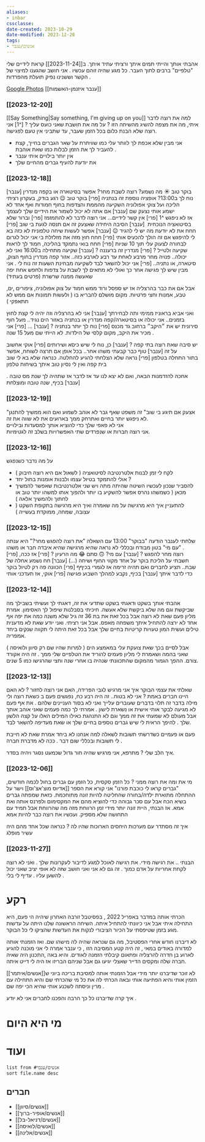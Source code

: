 ```yaml
---
aliases:
- inbar
cssclasse: 
date-created: 2023-10-29
date-modified: 2023-12-20
tags:
- אנשים/ענבר
---
```


אהבתי אותך והייתי תמים איתך ורציתי עתיד איתך. ב[[2023-11-24]] קראת לידיים שלי "טלפיים" ברבים לתוך העבר. כל מגע שהיה זוהם עכשיו . אני חושב שהגענו למיצוי של הקשר וששנינו נפיק תועלת מהפרדות .

[Google Photos](https://photos.app.goo.gl/pG9rGoP14UXNAmFz8)
[[ענבר איזנמן-האשמות]]

### [[2023-12-20]]

[[Say Something|Say something, I'm giving up on you]]
למה את רוצה לדבר איתי, מה את מצפה להשיג מהשיחה הזו ?
על מה את חושבת שאני כועס עליך ?
[^1] אני רוצה שלא הבנת כלום בכל הזמן שעבר, עד שתביני אין טעם לפגישה.
- אני מבין שלא אכפת לך לוותר עלי כמו שוויתרת על שאר הגברים בחייך, קצת להעביר לך את הזמן לבלות כמו שאת אוהבת . 
- אין יותר בילויים איתי ענבר
- את יודעת להעיף גברים מהחיים שלך
### [[2023-12-18]]

[ענבר] בוקר טוב ☀ מה נשמע?
רוצה לשבת מחר?
אפשר בסיטארה או בקפה מנדרין
נוח לך ב13:00?
אופציה נוספת זה בנתניה
[פרי] בוקר טוב 😌 רגע בודק, בעקרון רציתי הליכה ועל צוקי אפולוניה השקיעה מהממת והצדפות בחוף חמודות ואף אחד לא ישמע אותי נצעק שם
[ענבר] אם אתה לא יכול לשמור את הידיים שלך לעצמך אז לא ניפגש ^1
[פרי] אין קשר לידיים...  אני רוצה לדבר לא להתמזמז
[פרי] וברור שלא בסיטואציה הנוכחית 
[ענבר] הסיבה היחידה שאצעק זה אם תנסה לגעת בי שוב
[פרי] חחח את לא יודעת מה יש לי להגיד 😉
[ענבר] אפשר לעשות שיחה טלפונית
לא כזה בא לי להיפגש אם זה הולך להכעיס אותי
[פרי] חחח חוץ מזה את מזלזלת בי אני יכול לגרום לבחורה לצעוק עלי תוך 10 שניות
[פרי] חחח בואי נתמקד בהליכה, חמוד לך לראות שקיעה ולטייל ?
[פרי] מנדרין זה ברעננה ?
[ענבר]  שקיעה מתחילה ב16:00 ואני לא יכולה..
פנויה מחר מרבע לאחת עד רבע לארבע כזה..
אזור קפה מנדרין בחוף הצוק, סיטארה, או נתניה..
[פרי] אני יכול להשאר לבד לשקיעה
מבחינת השעות זה נוח לי .
אני מבין שיש לך פגישה אחר כך
ואולי לא מתאים לך לשבת על צדפות ולחפש אחת יפה שאעשה ממנה שרשרת (פרטים בעתיד)

אבל אם את כבר בהרצליה אז יש ספסל ורוד ממש חמוד על צוק אפולוניה, ציפורים ,ים, טבע, אמנות וחצי פרטיות. מקום מושלם להבריא בו ( ולעשות תמונות אם ממש לא תתאפקי )

ואני אביא בראוניז ממימי ותה לבחירתך
[ענבר] אני לא בהרצליה וזה יהיה לי קצת לחוץ בזמנים..
אני יכולה או בסיטארה/קפה מנדרין
או בנתניה באזור הים נגיד.. מעל חוף סירונית יש את ״היקב״ ברחוב גד מכנס
[פרי] נוח לך יותר בנתניה ?
[ענבר] ...
[פרי] אני מכיר את היקב, מקום קלסי של הילדות. לא הייתי שם מעל 15 שנה .

יש סיבה שאת רוצה בתי קפה ?
[ענבר] כן, נוח לי שיש כיסא ושירותים
[פרי] אוקי אחשוב על זה
[ענבר] טוף כבר קבעתי משהו אחר..
בכל אופן אם תרצה לשוחח, אפשר בתור התחלה בטלפון
[פרי] נראה שלא הצלחתי להגיע להחלטה.
כנראה שלא בא לי שוב בית קפה
ואין לי נסיון טוב איתך בשיחות טלפון

אחכה להזדמנות הבאה, ואם לא יצא לנו עד אז לדבר אז שתהיה לך שנת מס טובה .
[ענבר] בכיף, שנה טובה ומוצלחת

### [[2023-12-19]]

"אצעק אם תיגע בי שוב" זה משפט שאף גבר לא אוהב לשמוע ואם הוא ממשיך להתנגן לא ניפגש יותר בחיים ואתרחק ממך בארועים את לא שווה את זה.  
אני לא פאפי שלך כדי להוציא אותך למסעדות ובילויים  
אני רוצה חברות או שנפרדים שתי האפשרויות בשלב זה לגטימיות.

### [[2023-12-16]]

על מה נדבר כשנפגש
- לקח לי זמן לבנות אלטרנטיבה לסיטואציה ( לשאול אם היא רוצה חיבוק )
- אולי להתמקד בטיול עצמו ולבנות אומנות בחול יחד ?
- להסביר שנכון לעכשיו השיטה שהיתה מתה ויש שני אלטרנטיבות שאפשר להמשיך מכאן ( כשמשהו נהרס אפשר להשקיע בו יותר ולהפוך אותו למשהו יותר טוב או לחתוך ולהמשיך אלאה )
- להתעניין איך היא מרגישה על מה שאמרה ואיך היא מרגישה בתקופת השקט ( עצובה, שמחה, ממוקדת בעשייה )

### [[2023-12-15]]

שלחתי לענבר הודעה "בבוקר" 13:00 עם השאלה "את רוצה להפגש מחר?" היא ענתה "עם מי" בטון מבודח ובכללי לא נראה שהיא מרגישה שהיא איבדה חבר או משהו .  
[פרי] רוצה מחר להפגש ?
[ענבר] עם מי? 🙃 סתם 😂 מה הרעיון ?
[פרי] אז ככה, חשבתי על הליכת בוקר על אחד מקווי החוף ושיחה (...)
[ענבר] חח נשמע אחלה של שבת.. תציע לחברים ואם תהיה זרימה אז לגמרי בכיףף
[פרי] הכוונה פה רק לטיול בוקר כדי לדבר איתך
[ענבר] בכיף, נקבע למהלך השבוע פגישה
[פרי] אוקי, אז תעדכני אותי

### [[2023-12-14]]

אהבתי אותך בשקט ודאגתי בשקט שתדעי את זה, דאגתי לך ועשיתי בשבילך מה שביקשת וגם מה שלא ביקשת שלא אעשה. חיכיתי בסבלנות שיפול לך האסימון. אמרת מליון פעם שאת לא רוצה אבל בכל זאת את בת 36 זה גיל שלא משנה כמה את יפה אף אחד לא ירצה להתחיל איתך משפחה מאפס. אבל אני רציתי. ואני יודע שאת לא מדענית טילים ועשית המון טעויות קריטיות בחיים שלך אבל בכל זאת היתה לי תקווה שנקים ביחד אמפריה.

אבל לסיים בכך שאת צועקת עלי במאמצע הים ( למרות שהיו שם רק סיוון ולואיסה ) שאני בהמה ושאמרת לי מליון פעמים להוריד את הטלפיים שלי ממך . זה היה אקורד צורם. ההפך הגמור מהמקום שהתכוונתי שנהיה בו אחרי שנה וחצי שהרגישו כמו 5 שנים.

### [[2023-12-13]]

שאלתי את עצמי הבוקר איך אני מרגיש לגבי הפרידה,
האם אני רוצה לחזור ? לא
האם היינו חברים באמת ? אני לא בטוח..  זה היה רבע כח, נפגשים פעם ב כשאת רוצה ולי מילה בדבר זה תלוי בדברים שעוברים עלייך ואני לא בסוד העניינים שלהם . את אף פעם לא מגיעה לבקר אותי אישית או נשארת לישון .
אמרתי לך כמה פעמים שאני אוהב אותך אבל מעולם לא שמעתי את זה ממך וגם לא התנהגת כאילו המילים האלו על קצה הלשון שלך . להיפך הראית לי שיש גברים נוספים בחיים שלך או שאת מעדיפה להשאר לבד.

פעם או פעמיים כשדרשתי תשובות לשאלה למה אנחנו לא ביחד אמרת שאת לא חייבת לי תשובות ובכללי שום דבר . ככה לא מדברת חברה .

איך הלב שלי ? מתרפא, אני מרגיש שהיה חור גדול שכמעט נסגר ויהיה בסדר.

### [[2023-12-06]]

מי את ומה את רוצה ממני ? כל הזמן סקסית, כל הזמן עם גברים בחול לכמה חודשים, "גברים קראו לי כוכבת פורנו"
אני קורא את הספר [[אדיוס מוצ'אצ'וס]] וישר על ההתחלה מתוארת ילדה/בחורה שהחליטה להיות זונה מתוחכמת. כזאת שמפתה גברים בשיא הכח אבל עם סכר גבוהה כדי להוציא מהם את המקסימום ולפרנס אותה ואת אמא. אז הבנתי, היית זונה יותר מידי זמן הרווחת מזה מה שהרווחת אבל תמיד עם התחושה שלא מספיק. ועכשיו את רוצה כבר להיות אמא

איך זה מסתדר עם מערכות היחסים הארוכות שהיו לה ?
כנראה שכל אחד מהם היה עשיר מופלג

### [[2023-11-27]]

הבנתי .. את רגישה מידי. את רגישה לאוכל למגע לדיבור לעקרונות שלך . ואני לא רוצה לקחת אחריות על אדם כמוך . זה גם לא אני ואני חושב שזה לא אופי יציב שאני יכול להשען עליו . עדיף לי בלי .

# רקע

הכרתי אותה במדבר באפריל 2022 , בפסיטבל זורבה האחרון שיהיה הי פעם, היא התחילה איתי אבל אני כיוונתי להתחיל איתה. השיחה הראשונה שלנו היתה על עדשות מגע בזמן שטיפסתי על הכיור הציבורי לנקות את העדשות שהציקו לי כל הבוקר.

לא דיברנו חודש אחרי הפסטיבל, מה גם שנראה שהיה לה מישהו שם. ואז הזמנתי אותה למדורה באודים במאי , זה היה קטע המסיבה הזו , כי ענבר אמרה לי אני מוכנה להגיע לארוע בן חדרה להרצליה ופתאום קיבלתי הזמנה לאודים. והיא באה ,התכנון היה שאיה חברה שלה ומקסים הדייר שאצלי יגיעו גם אבל שניהם הבריזו אז היה לי דייט איתה.

לא זוכר שדיברנו יותר מידי אבל הזמנתי אותה למסיבת בריכה ביוני ש[[אנשים/איתמר]] הזמין אותי והיא הפתיעה אותי ובאה הכרתי לה את כל מי שהכרתי שם והיא התחילה עם מרין וניסתה לשכנע אותי שהיא הכי יפה שם .

איך קרה שדיברנו כל כך הרבה והפכנו לחברים אני לא יודע .

# מי היא היום

# ועוד

```dataview
list from #אנשים/ענבר
sort file.name desc
```

## חברים

- [[אנשים/סיוון]]
- [[אנשים/אופיר-ברוך]]
- [[אנשים/דניאל-בל]]
- [[אנשים/לואיסה]]
- [[אנשים/אלינה]]

